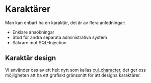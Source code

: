 # Karaktärer

Man kan enbart ha en karaktär, det är av flera anledningar:

- Enklare ansökningar
- Stöd för andra separata administrativa system
- Säkrare mot SQL-Injection

## Karaktär design

Vi använder oss av ett helt nytt som kallas [cui_character](https://github.com/PainedPsyche/cui_character), det ger oss möjligheten att ha ett grafiskt gränssnitt för att designa karaktärer.
